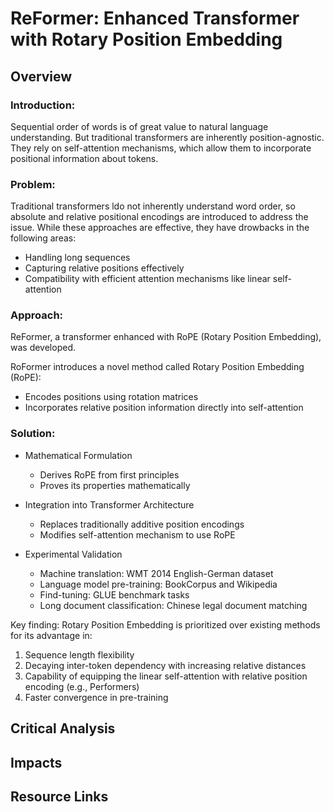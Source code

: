 # ReFormer: Enhanced Transformer with Rotary Position Embedding

## Overview

### Introduction: 
Sequential order of words is of great value to natural language understanding. But traditional transformers are inherently position-agnostic. They rely on self-attention mechanisms, which allow them to incorporate positional information about tokens.
### Problem:

Traditional transformers ldo not inherently understand word order, so absolute and relative positional encodings are introduced to address the issue. While these approaches are effective, they have drowbacks in the following areas:

* Handling long sequences
* Capturing relative positions effectively
* Compatibility with efficient attention mechanisms like linear self-attention

### Approach: 

ReFormer, a transformer enhanced with RoPE (Rotary Position Embedding), was developed. 

RoFormer introduces a novel method called Rotary Position Embedding (RoPE):
* Encodes positions using rotation matrices
* Incorporates relative position information directly into self-attention

### Solution: 
* Mathematical Formulation
  - Derives RoPE from first principles
  - Proves its properties mathematically
   
* Integration into Transformer Architecture
  - Replaces traditionally additive position encodings
  - Modifies self-attention mechanism to use RoPE

* Experimental Validation
  - Machine translation: WMT 2014 English-German dataset
  - Language model pre-training: BookCorpus and Wikipedia
  - Find-tuning: GLUE benchmark tasks
  - Long document classification: Chinese legal document matching

Key finding: Rotary Position Embedding is prioritized over existing methods for its advantage in: 
1. Sequence length flexibility
2. Decaying inter-token dependency with increasing relative distances
3. Capability of equipping the linear self-attention with relative position encoding (e.g., Performers)
4. Faster convergence in pre-training

## Critical Analysis

## Impacts

## Resource Links

